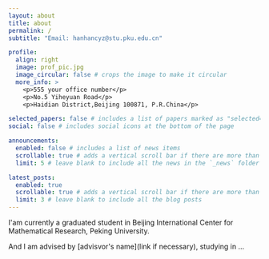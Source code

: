 ```yaml
---
layout: about
title: about
permalink: /
subtitle: "Email: hanhancyz@stu.pku.edu.cn"

profile:
  align: right
  image: prof_pic.jpg
  image_circular: false # crops the image to make it circular
  more_info: >
    <p>555 your office number</p>
    <p>No.5 Yiheyuan Road</p>
    <p>Haidian District,Beijing 100871, P.R.China</p>

selected_papers: false # includes a list of papers marked as "selected={true}"
social: false # includes social icons at the bottom of the page

announcements:
  enabled: false # includes a list of news items
  scrollable: true # adds a vertical scroll bar if there are more than 3 news items
  limit: 5 # leave blank to include all the news in the `_news` folder

latest_posts:
  enabled: true
  scrollable: true # adds a vertical scroll bar if there are more than 3 new posts items
  limit: 3 # leave blank to include all the blog posts
---
```

I'am currently a graduated student in Beijing International Center for Mathematical Research, Peking University.

And I am advised by [advisvor's name](link if necessary), studying in ...
